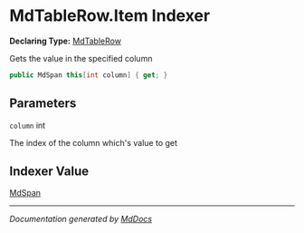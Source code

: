 # MdTableRow.Item Indexer

**Declaring Type:** [MdTableRow](../index.md)

Gets the value in the specified column

```csharp
public MdSpan this[int column] { get; }
```

## Parameters

`column`  int

The index of the column which's value to get

## Indexer Value

[MdSpan](../../MdSpan/index.md)

___

*Documentation generated by [MdDocs](https://github.com/ap0llo/mddocs)*
